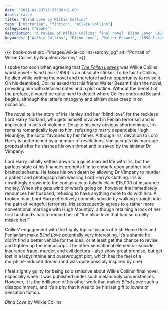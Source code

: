 ```yaml
---
date: "2011-01-23T15:37:36+01:00"
draft: false
title: "Blind Love by Wilkie Collins"
tags: ["Victorian", "fiction", "Wilkie Collins"]
categories: ["Books"]
description: "A review of Wilkie Collins' final novel 'Blind Love' (1890), completed posthumously by Walter Besant. Despite promising elements like Fenian terrorism and insurance fraud, this disappointing work lacks the masterful plotting of Collins' earlier sensation novels."
keywords: ["Wilkie Collins", "Blind Love", "Walter Besant", "1890 literature", "posthumous novel", "Fenian terrorism", "sensation fiction", "insurance fraud", "Victorian sensation"]
---
```


{{< book-cover src="images/wilkie-collins-sarony.jpg" alt="Portrait of Wilkie Collins by Napoleon Sarony" >}}

I spoke too soon when agreeing that [_The Fallen Leaves_](/posts/the-fallen-leaves/) was Wilkie Collins’ worst novel – _Blind Love_ (1890) is an absolute stinker. To be fair to Collins, he died while writing the novel and therefore had no opportunity to revise it. On his deathbed, Collins asked that his friend Walter Besant finish the novel, providing him with detailed notes and a plot outline. Without the benefit of the preface, it would be quite hard to detect where Collins ends and Besant begins, although the latter’s misogyny and elitism does creep in on occasion.

The novel tells the story of Iris Henley and her “blind love” for the reckless Lord Harry Norland, who gets himself involved in Fenian terrorism and is implicated in acts of violence. Despite his very obvious shortcomings, Iris remains romantically loyal to him, refusing to marry dependable Hugh Mountjoy, the suitor favoured by her father. Although Iris’ devotion to Lord Harry is undermined by a number of revelations, she accepts his marriage proposal after he slashes his own throat and is saved by the sinister Dr Vimpany.

Lord Harry initially settles down to a quiet married life with Iris, but the parlous state of his finances prompts him to embark upon another hair-brained scheme. He fakes his own death by allowing Dr Vimpany to murder a patient and photograph him wearing Lord Harry’s clothing. Iris is unwittingly drawn into the conspiracy to falsely claim £15,000 of insurance money. When she gets wind of what’s going on, however, Iris immediately renounces her husband, refusing to have anything more to do with him. A broken man, Lord Harry effectively commits suicide by walking straight into the path of vengeful terrorists. Iris subsequently agrees to a rather more conventional marriage with Hugh Mountjoy, although retaining a lock of her first husband’s hair to remind her of “the blind love that had so cruelly misled her!”

Collins’ engagement with the highly topical issues of Irish Home Rule and Fenianism make _Blind Love_ potentially very interesting. It’s a shame he didn’t find a better vehicle for the idea, or at least get the chance to revise and tighten up the manuscript. The other sensational elements – suicide, insurance fraud, murder, and evil doctors – also show great promise, but get lost in a labyrinthine and overwrought plot, which has the feel of a morphine-induced dream (and was quite possibly inspired by one).

I feel slightly guilty for being so dismissive about Wilkie Collins’ final novel, especially when it was published under such melancholy circumstances. However, it is the brilliance of his other work that makes _Blind Love_ such a disappointment, and it’s a pity that it was to be his last gift to lovers of sensation fiction.

_Blind Love_ by Wilkie Collins